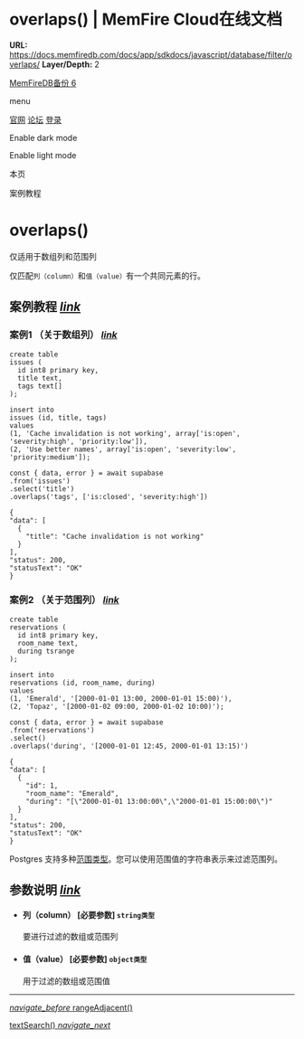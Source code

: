 # overlaps() | MemFire Cloud在线文档

**URL:** https://docs.memfiredb.com/docs/app/sdkdocs/javascript/database/filter/overlaps/
**Layer/Depth:** 2

[MemFireDB备份 6](/)

menu

[官网](https://memfiredb.com/)
[论坛](https://community.memfiredb.com/)
[登录](https://cloud.memfiredb.com/auth/login)

Enable dark mode

Enable light mode

本页

案例教程

# overlaps()

仅适用于数组列和范围列

仅匹配`列（column）`和`值（value）`有一个共同元素的行。

## 案例教程 [*link*](#%e6%a1%88%e4%be%8b%e6%95%99%e7%a8%8b)

### 案例1 （关于数组列） [*link*](#%e6%a1%88%e4%be%8b1--%e5%85%b3%e4%ba%8e%e6%95%b0%e7%bb%84%e5%88%97)

```
create table
issues (
  id int8 primary key,
  title text,
  tags text[]
);

insert into
issues (id, title, tags)
values
(1, 'Cache invalidation is not working', array['is:open', 'severity:high', 'priority:low']),
(2, 'Use better names', array['is:open', 'severity:low', 'priority:medium']);
```

```
const { data, error } = await supabase
.from('issues')
.select('title')
.overlaps('tags', ['is:closed', 'severity:high'])
```

```
{
"data": [
  {
    "title": "Cache invalidation is not working"
  }
],
"status": 200,
"statusText": "OK"
}
```

### 案例2 （关于范围列） [*link*](#%e6%a1%88%e4%be%8b2--%e5%85%b3%e4%ba%8e%e8%8c%83%e5%9b%b4%e5%88%97)

```
create table
reservations (
  id int8 primary key,
  room_name text,
  during tsrange
);

insert into
reservations (id, room_name, during)
values
(1, 'Emerald', '[2000-01-01 13:00, 2000-01-01 15:00)'),
(2, 'Topaz', '[2000-01-02 09:00, 2000-01-02 10:00)');
```

```
const { data, error } = await supabase
.from('reservations')
.select()
.overlaps('during', '[2000-01-01 12:45, 2000-01-01 13:15)')
```

```
{
"data": [
  {
    "id": 1,
    "room_name": "Emerald",
    "during": "[\"2000-01-01 13:00:00\",\"2000-01-01 15:00:00\")"
  }
],
"status": 200,
"statusText": "OK"
}
```

Postgres 支持多种[范围类型](https://www.postgresql.org/docs/current/rangetypes.html)。您可以使用范围值的字符串表示来过滤范围列。

## 参数说明 [*link*](#%e5%8f%82%e6%95%b0%e8%af%b4%e6%98%8e)

* #### 列（column） [必要参数] `string类型`

  要进行过滤的数组或范围列
* #### 值（value） [必要参数] `object类型`

  用于过滤的数组或范围值

---

[*navigate\_before* rangeAdjacent()](/docs/app/sdkdocs/javascript/database/filter/rangeadjacent/)

[textSearch() *navigate\_next*](/docs/app/sdkdocs/javascript/database/filter/textsearch/)